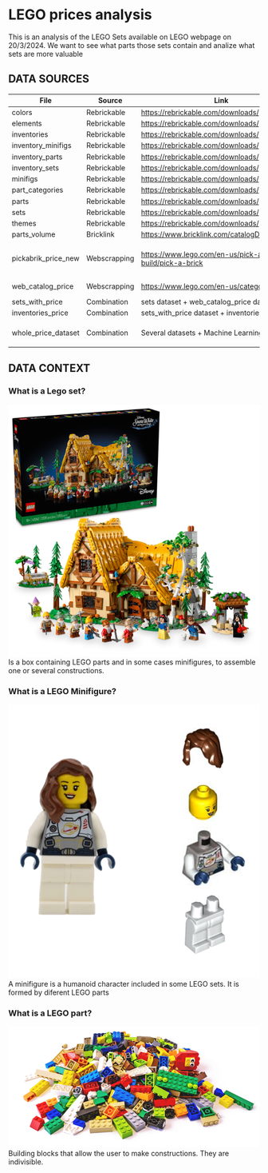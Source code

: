 # LEGO prices analysis
This is an analysis of the LEGO Sets available on LEGO webpage on 20/3/2024. We want to see what parts those sets contain and analize what sets are more valuable


## DATA SOURCES

|File               |Source      |Link                                                  |Notes                            |
|-------------------|------------|------------------------------------------------------|---------------------------------|
|colors             |Rebrickable |https://rebrickable.com/downloads/                    |                                 |
|elements           |Rebrickable |https://rebrickable.com/downloads/                    |                                 |
|inventories        |Rebrickable |https://rebrickable.com/downloads/                    |                                 |
|inventory_minifigs |Rebrickable |https://rebrickable.com/downloads/                    |                                 |
|inventory_parts    |Rebrickable |https://rebrickable.com/downloads/                    |                                 |
|inventory_sets     |Rebrickable |https://rebrickable.com/downloads/                    |                                 |
|minifigs           |Rebrickable |https://rebrickable.com/downloads/                    |                                 |
|part_categories    |Rebrickable |https://rebrickable.com/downloads/                    |                                 |
|parts              |Rebrickable |https://rebrickable.com/downloads/                    |                                 |
|sets               |Rebrickable |https://rebrickable.com/downloads/                    |                                 |
|themes             |Rebrickable |https://rebrickable.com/downloads/                    |                                 |
|parts_volume       |Bricklink   |https://www.bricklink.com/catalogDownload.asp         |                                 |
|pickabrik_price_new|Webscrapping|https://www.lego.com/en-us/pick-and-build/pick-a-brick|see WebScrapping notebook + combination with elements dataset |
|web_catalog_price  |Webscrapping|https://www.lego.com/en-us/categories/price           |see WebScrapping notebook                                     |
|sets_with_price    |Combination |sets dataset + web_catalog_price dataset              |made in excel                    |
|inventories_price  |Combination |sets_with_price dataset + inventories dataset         |made in excel                    |
|whole_price_dataset|Combination |Several datasets + Machine Learning                   |see LEGO_data_processing notebook|



## DATA CONTEXT
### What is a Lego set?
![Example of LLEGO set](LegoSet.png)
Is a box containing LEGO parts and in some cases minifigures, to assemble one or several constructions.

### What is a LEGO Minifigure?
![Example of LEGO Minifigure](Minifigure.png)
A minifigure is a humanoid character included in some LEGO sets. It is formed by diferent LEGO parts

### What is a LEGO part?
![Example of LEGO parts](Lego_parts.jpg)
Building blocks that allow the user to make constructions. They are indivisible.


